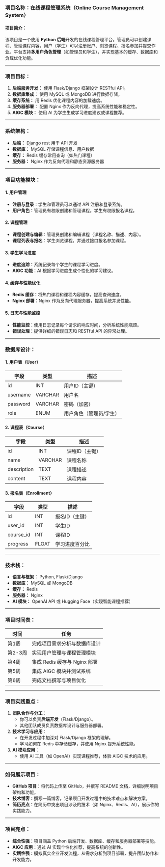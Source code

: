 ### 项目名称：**在线课程管理系统（Online Course Management System）**

#### 项目简介：

该项目是一个使用 **Python 后端**开发的在线课程管理平台。管理员可以创建课程、管理课程内容，用户（学生）可以注册账户、浏览课程、报名参加并提交作业。平台支持**多用户角色管理**（如管理员和学生），并实现基本的缓存、数据库和负载优化功能。

------

### 项目目标：

1. **后端服务开发：** 使用 Flask/Django 框架设计 RESTful API。
2. **数据库集成：** 使用 MySQL 或 MongoDB 进行数据存储。
3. **缓存系统：** 用 Redis 优化课程内容的加载速度。
4. **服务器部署：** 配置 Nginx 作为反向代理，提高系统性能和稳定性。
5. **AIGC 模块：** 使用 AI 为学生生成学习进度建议或课程推荐。

------

### 系统架构：

- **后端：** Django rest 用于 API 开发
- **数据库：** MySQL 存储课程信息、用户数据
- **缓存：** Redis 缓存常用查询（如热门课程）
- **服务器：** Nginx 作为反向代理和静态资源服务器

------

### 项目功能模块：

#### **1. 用户管理**

- **注册与登录**：学生和管理员可以通过 API 注册和登录系统。
- **用户角色**：管理员有权限创建和管理课程，学生有权限报名课程。

#### **2. 课程管理**

- **课程创建与编辑**：管理员创建和编辑课程（课程名称、描述、内容）。
- **课程列表与报名**：学生浏览课程，并通过接口报名参加课程。

#### **3. 学生学习进度**

- **进度追踪**：系统记录每个学生的课程学习进度。
- **AIGC 功能**：AI 根据学习进度生成个性化的学习建议。

#### **4. 缓存与性能优化**

- **Redis 缓存**：将热门课程和课程内容缓存，提高查询速度。
- **Nginx 部署**：Nginx 作为反向代理服务器，提高系统并发性能。

#### **5. 日志与性能监控**

- **性能监控**：使用日志记录每个请求的响应时间，分析系统性能瓶颈。
- **错误处理**：提供详细的错误日志和 RESTful API 的异常处理。

------

### 数据库设计：

#### 1. **用户表（User）**

| 字段     | 类型    | 描述                    |
| -------- | ------- | ----------------------- |
| id       | INT     | 用户ID（主键）          |
| username | VARCHAR | 用户名                  |
| password | VARCHAR | 密码（加密）            |
| role     | ENUM    | 用户角色（管理员/学生） |

#### 2. **课程表（Course）**

| 字段        | 类型    | 描述           |
| ----------- | ------- | -------------- |
| id          | INT     | 课程ID（主键） |
| name        | VARCHAR | 课程名称       |
| description | TEXT    | 课程描述       |
| content     | TEXT    | 课程内容       |

#### 3. **报名表（Enrollment）**

| 字段      | 类型  | 描述           |
| --------- | ----- | -------------- |
| id        | INT   | 报名ID（主键） |
| user_id   | INT   | 学生ID         |
| course_id | INT   | 课程ID         |
| progress  | FLOAT | 学习进度百分比 |

------

### 技术栈：

- **语言与框架：** Python, Flask/Django
- **数据库：** MySQL 或 MongoDB
- **缓存：** Redis
- **服务器：** Nginx
- **AI 模块：** OpenAI API 或 Hugging Face（实现智能课程推荐）

------

### 项目时间表：

| 时间    | 任务                         |
| ------- | ---------------------------- |
| 第1周   | 完成项目需求分析与数据库设计 |
| 第2-3周 | 实现用户管理与课程管理模块   |
| 第4周   | 集成 Redis 缓存与 Nginx 部署 |
| 第5周   | 集成 AIGC 模块并测试系统     |
| 第6周   | 完成文档撰写与项目优化       |

------

### 项目实践重点：

1. **团队合作与分工**：
   - 你可以负责**后端开发**（Flask/Django）。
   - 其他团队成员负责数据库设计与服务器部署。
2. **技术学习与应用**：
   - 在开发过程中加深对 Flask/Django 框架的理解。
   - 学习如何在 Redis 中存储缓存，并使用 Nginx 提升系统性能。
3. **AI 模块应用**：
   - 使用 AI 工具（如 OpenAI）实现课程推荐，体验 AIGC 技术的应用。

------

### 如何展示项目：

- **GitHub 项目**：将代码上传至 GitHub，并撰写 README 文档，详细说明项目架构和功能。
- **技术博客**：撰写一篇博客，记录项目开发过程中的技术难点和解决方案。
- **简历亮点**：在简历中突出项目涉及的技术（如 Nginx、Redis、AI），展示你的实践能力。

------

### 项目亮点：

- **综合性强**：项目涵盖 Python 后端开发、数据库、缓存和服务器部署等技能。
- **AIGC 应用**：通过 AI 实现个性化推荐，提高系统的创新性。
- **实践性强**：模拟真实企业开发流程，从需求分析到项目部署，提升团队协作和开发能力。
